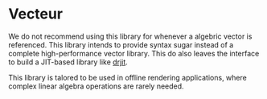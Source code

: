 # Vecteur

We do not recommend using this library for whenever a algebric vector is
referenced. This library intends to provide syntax sugar instead of a complete
high-performance vector library. This do also leaves the interface to build a
JIT-based library like [drjit](https://github.com/mitsuba-renderer/drjit).

This library is talored to be used in offline rendering applications, where
complex linear algebra operations are rarely needed.
